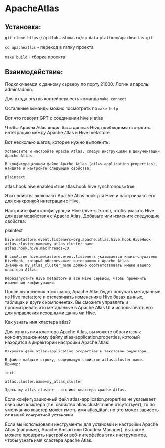 # ApacheAtlas

## Установка:

``git clone https://gitlab.askona.ru/dp-data-platform/apacheatlas.git``

``cd apacheatlas`` - переход в папку проекта

``make build`` - сборка проекта

## Взаимодействие:

Подключаемся к данному серверу по порту 21000. Логин и пароль: admin/admin.

Для входа внутрь контейнера есть команда ``make connect``

Остальные команды можно посмотреть по ``make help``

Вот что говорит GPT о соединении hive и atlas

Чтобы Apache Atlas видел базы данных Hive, необходимо настроить интеграцию между Apache Atlas и Hive metastore.

Вот несколько шагов, которые нужно выполнить:

    Установите и настройте Apache Atlas, следуя инструкциям в документации Apache Atlas.

    В конфигурационном файле Apache Atlas (atlas-application.properties), найдите и настройте следующие свойства:

    plaintext

atlas.hook.hive.enabled=true
atlas.hook.hive.synchronous=true

Эти свойства включают Apache Atlas hook для Hive и настраивают его для синхронной интеграции с Hive.

Настройте файл конфигурации Hive (hive-site.xml), чтобы указать Hive для взаимодействия с Apache Atlas. Добавьте или измените следующие свойства:

plaintext

    hive.metastore.event.listeners=org.apache.atlas.hive.hook.HiveHook
    atlas.cluster.name=my_atlas_cluster_name
    atlas.hook.hive.maxThreads=20

    В свойстве hive.metastore.event.listeners указывается класс-слушатель HiveHook, который обеспечивает интеграцию с Apache Atlas. 
    Значение my_atlas_cluster_name должно соответствовать имени вашего кластера Atlas.

    Перезапустите Hive metastore и все Hive сервисы, чтобы применить изменения конфигурации.

После выполнения этих шагов, Apache Atlas будет получать метаданные из Hive metastore и отслеживать изменения в Hive базах данных, 
таблицах и других компонентах. Вы сможете управлять и просматривать это метаданные в Apache Atlas UI и использовать его для управления исходными данными Hive.

Как узнать имя кластера atlas?

Для узнать имя кластера Apache Atlas, вы можете обратиться к конфигурационному файлу atlas-application.properties, который находится в 
директории настройки Apache Atlas.

    Откройте файл atlas-application.properties в текстовом редакторе.

    В файле найдите строку, содержащую свойство atlas.cluster.name. Пример:

    text

    atlas.cluster.name=my_atlas_cluster

    Здесь my_atlas_cluster - это имя кластера Apache Atlas.

Если конфигурационный файл atlas-application.properties не указывает явно имя кластера (т.е. свойство atlas.cluster.name отсутствует), 
то по умолчанию кластер может иметь имя atlas_titan, но это может зависеть от вашей конкретной установки.

Если вы использовали инструменты для установки и настройки Apache Atlas (например, Apache Ambari или Cloudera Manager), 
вы также можете проверить настройки веб-интерфейса этих инструментов, чтобы узнать имя кластера Apache Atlas.